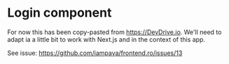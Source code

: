 # Login component

For now this has been copy-pasted from https://DevDrive.io. We'll need to adapt ia a little bit to work with Next.js and in the context of this app.

See issue: https://github.com/iampava/frontend.ro/issues/13